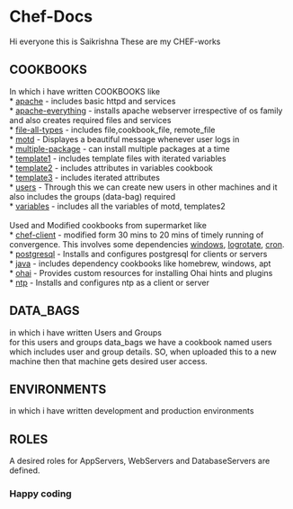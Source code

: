 # Chef-Docs

Hi everyone this is Saikrishna
These are my CHEF-works

## COOKBOOKS
In which i have written COOKBOOKS like <br />
 	* [apache](https://github.com/saikrishna4293/All-My-Work/tree/master/chef-works/cookbooks/apache) - includes basic httpd and services<br />
 	* [apache-everything](https://github.com/saikrishna4293/All-My-Work/blob/master/chef-works/cookbooks/apache-everything/recipes/default.rb) - installs apache webserver irrespective of os family and also creates required files and services<br />
       	* [file-all-types](https://github.com/saikrishna4293/All-My-Work/blob/master/chef-works/cookbooks/file-all-types/recipes/default.rb) - includes file,cookbook_file, remote_file<br />
       	* [motd](https://github.com/saikrishna4293/All-My-Work/blob/master/chef-works/cookbooks/motd/templates/default/motd.erb) - Displayes a beautiful message whenever user logs in <br />
       	* [multiple-package](https://github.com/saikrishna4293/All-My-Work/blob/master/chef-works/cookbooks/multiple-package/recipes/default.rb) - can install multiple packages at a time <br />
	* [template1](https://github.com/saikrishna4293/All-My-Work/blob/master/chef-works/cookbooks/template1/recipes/default.rb) - includes template files with iterated variables <br />
	* [template2](https://github.com/saikrishna4293/All-My-Work/blob/master/chef-works/cookbooks/template2/recipes/default.rb) - includes attributes in variables cookbook <br />
	* [template3](https://github.com/saikrishna4293/All-My-Work/blob/master/chef-works/cookbooks/template3/recipes/default.rb) - includes iterated attributes<br />
	* [users](https://github.com/saikrishna4293/All-My-Work/blob/master/chef-works/cookbooks/users/recipes/default.rb) - Through this we can create new users in other machines and it also includes the groups (data-bag) required <br />
	* [variables](https://github.com/saikrishna4293/All-My-Work/blob/master/chef-works/cookbooks/variables/attributes/default.rb) - includes all the variables of motd, templates2 <br />
 <br />
Used and Modified cookbooks from supermarket like<br />
	* [chef-client](https://github.com/saikrishna4293/All-My-Work/tree/master/chef-works/cookbooks/chef-client) - modified form 30 mins to 20 mins of timely running of convergence. This involves some dependencies [windows](https://github.com/saikrishna4293/All-My-Work/tree/master/chef-works/cookbooks/windows), [logrotate](https://github.com/saikrishna4293/All-My-Work/tree/master/chef-works/cookbooks/logrotate), [cron](https://github.com/saikrishna4293/All-My-Work/tree/master/chef-works/cookbooks/cron).<br />
	* [postgresql](https://github.com/saikrishna4293/All-My-Work/tree/master/chef-works/cookbooks/postgresql) - Installs and configures postgresql for clients or servers<br />
	* [java](https://github.com/saikrishna4293/All-My-Work/tree/master/chef-works/cookbooks/java) - includes dependency cookbooks like homebrew, windows, apt<br />
	* [ohai](https://github.com/saikrishna4293/All-My-Work/tree/master/chef-works/cookbooks/ohai) - Provides custom resources for installing Ohai hints and plugins<br />
	* [ntp](https://github.com/saikrishna4293/All-My-Work/tree/master/chef-works/cookbooks/ntp) - Installs and configures ntp as a client or server<br />
## DATA_BAGS
in which i have written Users and Groups<br />
	for this users and groups data_bags we have a cookbook named users which includes user and group details. SO, when uploaded this to a new machine then that machine gets desired user access.
## ENVIRONMENTS
in which i have written development and production environments
## ROLES
A desired roles for AppServers, WebServers and DatabaseServers are defined.
	
### Happy coding
